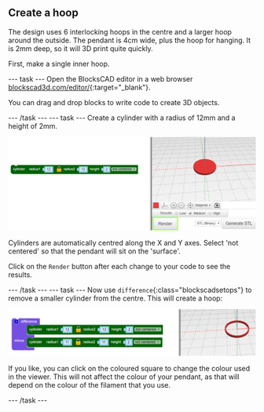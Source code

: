 ## Create a hoop

The design uses 6 interlocking hoops in the centre and a larger hoop around the outside. The pendant is 4cm wide, plus the hoop for hanging. It is 2mm deep, so it will 3D print quite quickly.

First, make a single inner hoop. 

--- task ---
Open the BlocksCAD editor in a web browser [blockscad3d.com/editor/](https://www.blockscad3d.com/editor/){:target="_blank"}.

You can drag and drop blocks to write code to create 3D objects. 

--- /task ---
--- task ---
Create a cylinder with a radius of 12mm and a height of 2mm. 

![screenshot](images/pendant-cylinder.png) 
	
Cylinders are automatically centred along the X and Y axes. Select 'not centered' so that the pendant will sit on the 'surface'.
	
Click on the `Render` button after each change to your code to see the results. 

--- /task ---
--- task ---
Now use `difference`{:class="blockscadsetops"} to remove a smaller cylinder from the centre. This will create a hoop:

![screenshot](images/pendant-hoop.png) 
	
If you like, you can click on the coloured square to change the colour used in the viewer. This will not affect the colour of your pendant, as that will depend on the colour of the filament that you use. 
	
--- /task ---
	
	
